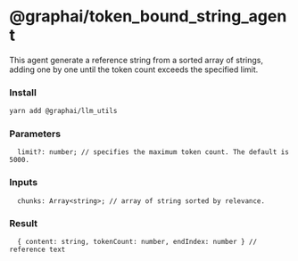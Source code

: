
# @graphai/token_bound_string_agent

This agent generate a reference string from a sorted array of strings, adding one by one until the token count exceeds the specified limit.

### Install

```sh
yarn add @graphai/llm_utils
```


### Parameters

```
  limit?: number; // specifies the maximum token count. The default is 5000.
```  

### Inputs

```
  chunks: Array<string>; // array of string sorted by relevance.
```


### Result

```
  { content: string, tokenCount: number, endIndex: number } // reference text
```
